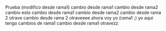 Prueba (modifico desde rama1)
cambio desde rama1
cambio desde rama2 cambio esto
cambio desde rama1
cambio desde rama2
cambio desde rama 2 otrave
cambio desde rama 2 otraveeee
ahora voy yo (rama1 ;)
yo aqui tengo cambios de rama1
cambio desde rama1 otravezz
